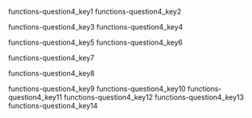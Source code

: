 functions-question4_key1
functions-question4_key2


functions-question4_key3
functions-question4_key4




functions-question4_key5
functions-question4_key6


functions-question4_key7


functions-question4_key8



functions-question4_key9
functions-question4_key10
functions-question4_key11
functions-question4_key12
functions-question4_key13
functions-question4_key14
